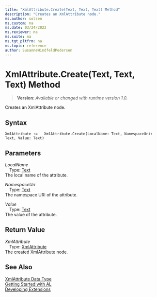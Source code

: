 ```yaml
---
title: "XmlAttribute.Create(Text, Text, Text) Method"
description: "Creates an XmlAttribute node."
ms.author: solsen
ms.custom: na
ms.date: 03/24/2022
ms.reviewer: na
ms.suite: na
ms.tgt_pltfrm: na
ms.topic: reference
author: SusanneWindfeldPedersen
---
```

[//]: # (START>DO_NOT_EDIT)
[//]: # (IMPORTANT:Do not edit any of the content between here and the END>DO_NOT_EDIT.)
[//]: # (Any modifications should be made in the .xml files in the ModernDev repo.)
# XmlAttribute.Create(Text, Text, Text) Method
> **Version**: _Available or changed with runtime version 1.0._

Creates an XmlAttribute node.


## Syntax
```AL
XmlAttribute :=   XmlAttribute.Create(LocalName: Text, NamespaceUri: Text, Value: Text)
```
## Parameters
*LocalName*  
&emsp;Type: [Text](../text/text-data-type.md)  
The local name of the attribute.
        

*NamespaceUri*  
&emsp;Type: [Text](../text/text-data-type.md)  
The namespace URI of the attribute.
        

*Value*  
&emsp;Type: [Text](../text/text-data-type.md)  
The value of the attribute.  


## Return Value
*XmlAttribute*  
&emsp;Type: [XmlAttribute](xmlattribute-data-type.md)  
The created XmlAttribute node.


[//]: # (IMPORTANT: END>DO_NOT_EDIT)
## See Also
[XmlAttribute Data Type](xmlattribute-data-type.md)  
[Getting Started with AL](../../devenv-get-started.md)  
[Developing Extensions](../../devenv-dev-overview.md)